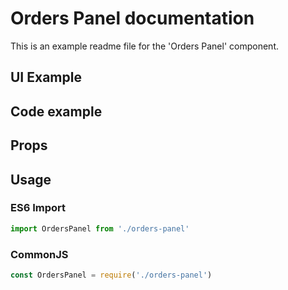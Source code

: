 # Orders Panel documentation

This is an example readme file for the 'Orders Panel' component.

## UI Example

<!-- STORY -->

## Code example

<!-- SOURCE -->

## Props

<!-- PROPS -->

## Usage

### ES6 Import
```js
import OrdersPanel from './orders-panel'
```

### CommonJS

```js
const OrdersPanel = require('./orders-panel')
